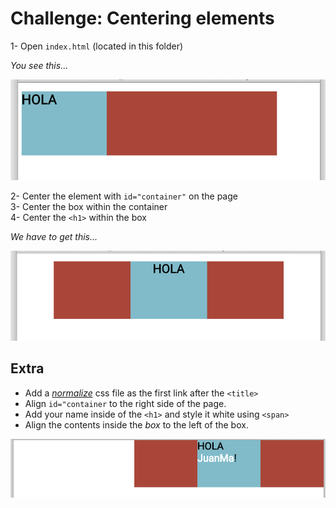 # Challenge: Centering elements

1- Open `index.html` (located in this folder)

_You see this..._

![no centered](img/no-centered-screen.png)

2- Center the element with `id="container"` on the page   
3- Center the box within the container   
4- Center the `<h1>` within the box

_We have to get this..._

![centered](img/centered-screen.png)

## Extra

- Add a [_normalize_](https://cdn.jsdelivr.net/normalize/3.0.3/normalize.css) css file as the first link after the `<title>`
- Align `id="container` to the right side of the page.
- Add your name inside of the `<h1>` and style it white using `<span>`
- Align the contents inside the _box_ to the left of the box.

![extra centered](img/extra-centered.png)